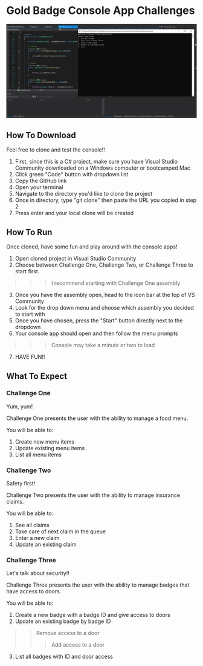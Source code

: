 # Gold Badge Console App Challenges

![](consoleAppChallenges.png)

## How To Download

Feel free to clone and test the console!!

1. First, since this is a C# project, make sure you have Visual Studio Community downloaded on a Windows computer or bootcamped Mac
2. Click green "Code" button with dropdown list
3. Copy the GitHub link
4. Open your terminal
5. Navigate to the directory you'd like to clone the project
6. Once in directory, type "git clone" then paste the URL you copied in step 2
7. Press enter and your local clone will be created

## How To Run

Once cloned, have some fun and play around with the console apps!

1. Open cloned project in Visual Studio Community
2. Choose between Challenge One, Challenge Two, or Challenge Three to start first. 
>>> I recommend starting with Challenge One assembly
3. Once you have the assembly open, head to the icon bar at the top of VS Community
4. Look for the drop down menu and choose which assembly you decided to start with
5. Once you have chosen, press the "Start" button directly next to the dropdown
6. Your console app should open and then follow the menu prompts
>>> Console may take a minute or two to load
7. HAVE FUN!!

## What To Expect

### Challenge One

Yum, yum!

Challenge One presents the user with the ability to manage a food menu.

You will be able to: 
1. Create new menu items
2. Update existing menu items
3. List all menu items

### Challenge Two

Safety first!

Challenge Two presents the user with the ability to manage insurance claims.

You will be able to: 
1. See all claims
2. Take care of next claim in the queue
3. Enter a new claim
4. Update an existing claim

### Challenge Three

Let's talk about security!!

Challenge Three presents the user with the ability to manage badges that have access to doors.

You will be able to:
1. Create a new badge with a badge ID and give access to doors
2. Update an existing badge by badge ID
>> Remove access to a door 
>>> Add access to a door
3. List all badges with ID and door access
